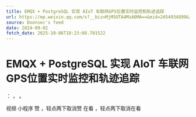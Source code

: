 ```yaml
---
title: EMQX + PostgreSQL 实现 AIoT 车联网GPS位置实时监控和轨迹追踪
url: https://mp.weixin.qq.com/s?__biz=MjM5OTA4MzA0MA==&mid=2454934899&idx=1&sn=79f40ec476edb8d2571074a064a09bdc
source: Doonsec's feed
date: 2024-09-02
fetch_date: 2025-10-06T18:23:08.701522
---
```


# EMQX + PostgreSQL 实现 AIoT 车联网GPS位置实时监控和轨迹追踪

：
，
。

视频
小程序
赞
，轻点两下取消赞
在看
，轻点两下取消在看